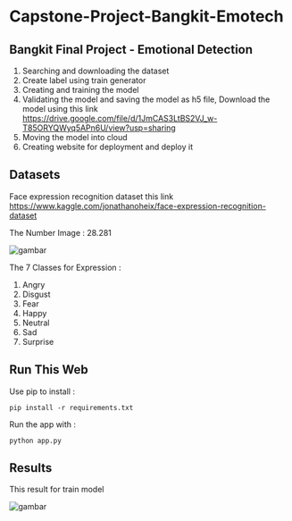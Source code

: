 # Capstone-Project-Bangkit-Emotech

<h2> Bangkit Final Project - Emotional Detection </h2>

1. Searching and downloading the dataset
2. Create label using train generator
3. Creating and training the model
4. Validating the model and saving the model as h5 file, Download the model using this link https://drive.google.com/file/d/1JmCAS3LtBS2VJ_w-T85ORYQWyq5APn6U/view?usp=sharing
5. Moving the model into cloud
6. Creating website for deployment and deploy it


<h2> Datasets </h2>

Face expression recognition dataset this link https://www.kaggle.com/jonathanoheix/face-expression-recognition-dataset

The Number Image : 28.281

![gambar](https://user-images.githubusercontent.com/49988430/121379630-68fe1680-c96e-11eb-9fd1-b2656014e59c.png)

The 7 Classes for Expression :

1. Angry
2. Disgust
3. Fear
4. Happy
5. Neutral
6. Sad
7. Surprise


<h2> Run This Web </h2>

Use pip to install :

`pip install -r requirements.txt`

Run the app with :

`python app.py`


<h2> Results </h2>

This result for train model

![gambar](https://user-images.githubusercontent.com/49988430/121384413-71f0e700-c972-11eb-8c52-86a2e46448bc.png)
